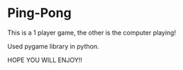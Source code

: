# Ping-Pong
This is a 1 player game, the other is the computer playing! 

Used pygame library in python.

HOPE YOU WILL ENJOY!!
